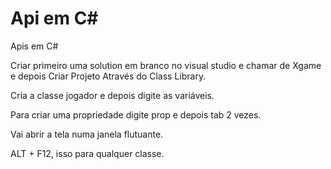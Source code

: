 # Api em C#
Apis em C#

Criar primeiro uma solution em branco no visual studio e chamar de Xgame e depois Criar Projeto Através do Class Library.

Cria a classe jogador e depois digite as variáveis.

Para criar uma propriedade digite prop e depois tab 2 vezes.

Vai abrir a tela numa janela flutuante.

ALT + F12, isso para qualquer classe.







